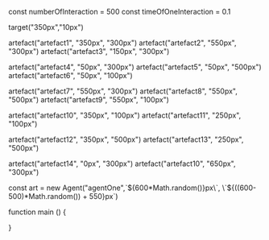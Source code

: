 const numberOfInteraction = 500
const timeOfOneInteraction = 0.1

target("350px","10px")

artefact("artefact1", "350px", "300px")
artefact("artefact2", "550px", "300px")
artefact("artefact3", "150px", "300px")


artefact("artefact4", "50px", "300px")
artefact("artefact5", "50px", "500px")
artefact("artefact6", "50px", "100px")


artefact("artefact7", "550px", "300px")
artefact("artefact8", "550px", "500px")
artefact("artefact9", "550px", "100px")


artefact("artefact10", "350px", "100px")
artefact("artefact11", "250px", "100px")


artefact("artefact12", "350px", "500px")
artefact("artefact13", "250px", "500px")

artefact("artefact14", "0px", "300px")
artefact("artefact10", "650px", "300px")

const art = new Agent("agentOne",\`${600*Math.random()}px\`, \`${((600-500)*Math.random()) + 550}px\`)

function main () {

}

